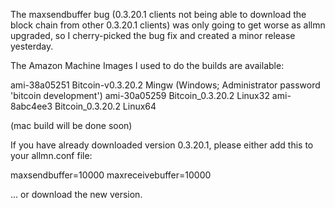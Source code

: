 The maxsendbuffer bug (0.3.20.1 clients not being able to download the block chain from other 0.3.20.1 clients) was only going to get
worse as allmn upgraded, so I cherry-picked the bug fix and created a minor release yesterday.

The Amazon Machine Images I used to do the builds are available:

  ami-38a05251   Bitcoin-v0.3.20.2 Mingw    (Windows; Administrator password 'bitcoin development')
  ami-30a05259   Bitcoin_0.3.20.2 Linux32
  ami-8abc4ee3   Bitcoin_0.3.20.2 Linux64

(mac build will be done soon)

If you have already downloaded version 0.3.20.1, please either add this to your allmn.conf file:

  maxsendbuffer=10000
  maxreceivebuffer=10000

... or download the new version.
